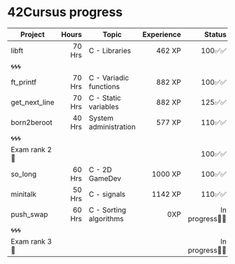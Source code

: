 # 42Cursus progress


| Project          | Hours    | Topic                     | Experience | Status |Project link |
| ---------------- |---------:| ------------------------- | ---------: | ----: | :----: | 
| libft            | 70 Hrs   | C - Libraries             | 462 XP     | 100✅✅ | shorturl.at/nqsWX | 
| 🌀🌀🌀            |          |                           |            |        |  |
| ft_printf        | 70 Hrs   | C - Variadic functions    | 882 XP     | 100✅✅ | |
| get_next_line    | 70 Hrs   | C - Static variables      | 882 XP     | 125✅✅ | |
| born2beroot      | 40 Hrs   | System administration     | 577 XP     | 110✅✅ | |
| 🌀🌀🌀            |          |                           |            |        | |
| Exam rank 2  🚩  |          |                           |            | 100✅✅ | |
| so_long          | 60 Hrs   | C - 2D GameDev            | 1000 XP    | 100✅✅ | |
| minitalk           | 50 Hrs   | C - signals                  | 1142 XP    | 110✅✅ | |
| push_swap        | 60 Hrs   | C - Sorting algorithms    | 0XP | In progress🔄🔄 | |
| 🌀🌀🌀            |          |                           |            |        | | 
| Exam rank 3  🚩  |          |                           |            | In progress🔄🔄 | |
